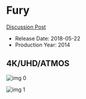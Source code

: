 # Fury

[Discussion Post](https://www.avsforum.com/threads/bass-eq-for-filtered-movies.2995212/post-57144132)

* Release Date: 2018-05-22
* Production Year: 2014

## 4K/UHD/ATMOS

![img 0](https://i.imgur.com/8Ic0pqO.jpg)

![img 1](https://i.imgur.com/wm8p70S.jpg)

